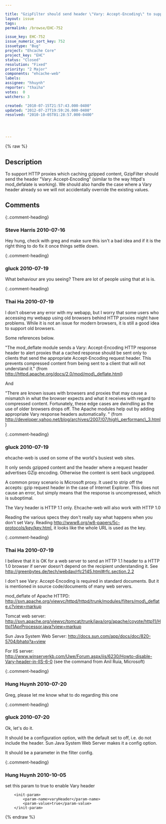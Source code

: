 ```yaml
---

title: "GzipFilter should send header \"Vary: Accept-Encoding\" to support HTTP proxies"
layout: issue
tags: 
permalink: /browse/EHC-752

issue_key: EHC-752
issue_numeric_sort_key: 752
issuetype: "Bug"
project: "Ehcache Core"
project_key: "EHC"
status: "Closed"
resolution: "Fixed"
priority: "2 Major"
components: "ehcache-web"
labels: 
assignee: "hhuynh"
reporter: "thaiha"
votes:  0
watchers: 3

created: "2010-07-15T21:57:43.000-0400"
updated: "2012-07-27T19:59:26.000-0400"
resolved: "2010-10-05T01:28:57.000-0400"




---
```


{% raw %}

## Description

<div markdown="1" class="description">

To support HTTP proxies which caching gzipped content, GzipFilter should send the header "Vary: Accept-Encoding" (similar to the way httpd's mod\_defalate is working). We should also handle the case where a Vary header already so we will not accidentally override the existing values.

</div>

## Comments


{:.comment-heading}
### **Steve Harris** <span class="date">2010-07-16</span>

<div markdown="1" class="comment">

Hey hung, check with greg and make sure this isn't a bad idea and if it is the right thing to do fix it once things settle down.

</div>


{:.comment-heading}
### **gluck** <span class="date">2010-07-19</span>

<div markdown="1" class="comment">

What behaviour are you seeing? There are lot of people using that at is is. 

</div>


{:.comment-heading}
### **Thai Ha** <span class="date">2010-07-19</span>

<div markdown="1" class="comment">

I don't observe any error with my webapp, but I worry that some users who accessing my webapp using old browsers behind HTTP proxies might have problems. While it is not an issue for modern browsers, it is still a good idea to support old browsers.

Some references below.

"The mod\_deflate  module sends a Vary: Accept-Encoding HTTP response header to alert proxies that a cached response should be sent only to clients that send the appropriate Accept-Encoding request header. This prevents compressed content from being sent to a client that will not understand it."
(from http://httpd.apache.org/docs/2.0/mod/mod\_deflate.html)

And

"There are known issues with browsers and proxies that may cause a mismatch in what the browser expects and what it receives with regard to compressed content. Fortunately, these edge cases are dwindling as the use of older browsers drops off. The Apache modules help out by adding appropriate Vary response headers automatically. "
(from http://developer.yahoo.net/blog/archives/2007/07/high\_performanc\_3.html)


</div>


{:.comment-heading}
### **gluck** <span class="date">2010-07-19</span>

<div markdown="1" class="comment">

ehcache-web is used on some of the world's busiest web sites. 

It only sends gzipped content and the header where a request header advertises GZip encoding. Otherwise the content is sent back ungzipped.

A common proxy scenario is Microsoft proxy. It used to strip off the accepts: gzip request header in the case of Internet Explorer. This does not cause an error, but simply means that the response is uncompressed, which is suboptimal.

The Vary header is HTTP 1.1 only. Ehcache-web will also work with HTTP 1.0

Reading the various specs they don't really say what happens when you don't set Vary. Reading http://www8.org/w8-papers/5c-protocols/key/key.html, it looks like the whole URL is used as the key. 

</div>


{:.comment-heading}
### **Thai Ha** <span class="date">2010-07-19</span>

<div markdown="1" class="comment">

I believe that it is OK for a web server to send an HTTP 1.1 header to a HTTP 1.0 browser if server doesn't depend on the recipient understanding it. See http://greenbytes.de/tech/webdav/rfc2145.html#rfc.section.2.2

I don't see Vary: Accept-Encoding is required in standard documents. But it is mentioned in source code/documents of many web servers.

mod\_deflate of Apache HTTPD:
http://svn.apache.org/viewvc/httpd/httpd/trunk/modules/filters/mod\_deflate.c?view=markup

Tomcat web server:
http://svn.apache.org/viewvc/tomcat/trunk/java/org/apache/coyote/http11/Http11AprProcessor.java?view=markup

Sun Java System Web Server:
http://docs.sun.com/app/docs/doc/820-5704/bhatq?a=view

For IIS server:
http://www.winserverkb.com/Uwe/Forum.aspx/iis/6230/Howto-disable-Vary-header-in-IIS-6-0 
(see the command from Anil Ruia, Microsoft)

</div>


{:.comment-heading}
### **Hung Huynh** <span class="date">2010-07-20</span>

<div markdown="1" class="comment">

Greg, please let me know what to do regarding this one

</div>


{:.comment-heading}
### **gluck** <span class="date">2010-07-20</span>

<div markdown="1" class="comment">

Ok, let's do it. 

It should be a configuration option, with the default set to off, i.e. do not include the header. Sun Java System Web Server makes it a config option.

It should be a parameter in the filter config.



</div>


{:.comment-heading}
### **Hung Huynh** <span class="date">2010-10-05</span>

<div markdown="1" class="comment">

set this param to true to enable Vary header

        <init-param>
            <param-name>varyHeader</param-name>
            <param-value>true</param-value>
        </init-param>

</div>



{% endraw %}

